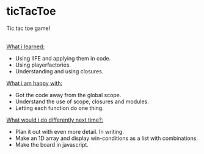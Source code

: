 # ticTacToe
Tic tac toe game!<br /><br />

<u>What i learned:</u> <br>
* Using IIFE and applying them in code.
* Using playerfactories.
* Understanding and using closures.


<u>What i am happy with:</u><br />

* Got the code away from the global scope.<br />
* Understand the use of scope, closures and modules.<br />
* Letting each function do one thing.<br />

<u>What would i do differently next time?:</u><br />

* Plan it out with even more detail. In writing.<br />
* Make an 1D array and display win-conditions as a list with combinations.<br />
* Make the board in javascript.<br />